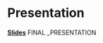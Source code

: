 # Presentation

**[Slides](name_of_your_file_including_the_presentation_slides)**
       FINAL _PRESENTATION
